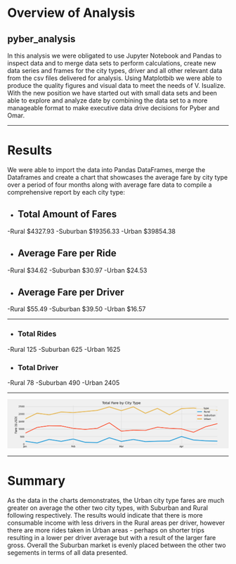 # Overview of Analysis 
## pyber_analysis

In this analysis we were obligated to use Jupyter Notebook and Pandas to inspect data and to merge data sets to perform calculations, create new data series and frames for the city types, driver and all other relevant data from the csv files delivered for analysis.  Using Matplotbib we were able to produce the quality figures and visual data to meet the needs of V. Isualize. With the new position we have started out with small data sets and been able to explore and analyze date by combining the data set to a more manageable format to make executive data drive decisions for Pyber and Omar. 

-------------------------------

# Results
We were able to import the data into Pandas DataFrames, merge the Dataframes and create a chart that showcases the average fare by city type over a period of four months along with average fare data to compile a comprehensive report by each city type:

- ## Total Amount of Fares 
-Rural           $4327.93
-Suburban        $19356.33
-Urban           $39854.38

- ## Average Fare per Ride
-Rural           $34.62
-Suburban        $30.97
-Urban           $24.53

- ## Average Fare per Driver
-Rural           $55.49
-Suburban        $39.50
-Urban           $16.57

-------------------------------

- ### Total Rides 
-Rural        125
-Suburban     625
-Urban       1625

- ### Total Driver
-Rural         78
-Suburban     490
-Urban       2405

-------------------------------

![Pyber Total Fare](https://github.com/Sacdees/pyber_analysis/blob/main/resources/PyBer_fare_summary.png)


-------------------------------
# Summary 
As the data in the charts demonstrates, the Urban city type fares are much greater on average the other two city types, with Suburban and Rural following respectively. The results would indicate that there is more consumable income with less drivers in the Rural areas per driver, however there are more rides taken in Urban areas - perhaps on shorter trips resulting in a lower per driver average but with a result of the larger fare gross.  Overall the Suburban market is evenly placed between the other two segements in terms of all data presented.  